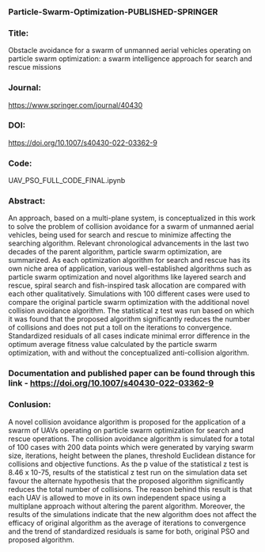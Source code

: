 ### Particle-Swarm-Optimization-PUBLISHED-SPRINGER

### Title: 
Obstacle avoidance for a swarm of unmanned aerial vehicles operating on particle swarm optimization: a swarm intelligence approach for search and rescue missions

### Journal: 
https://www.springer.com/journal/40430

### DOI: 
https://doi.org/10.1007/s40430-022-03362-9

### Code: 
UAV_PSO_FULL_CODE_FINAL.ipynb


### Abstract:
An approach, based on a multi-plane system, is conceptualized in this work to solve the problem of collision avoidance for a swarm of unmanned aerial vehicles, being used for search and rescue to minimize affecting the searching algorithm. Relevant chronological advancements in the last two decades of the parent algorithm, particle swarm optimization, are summarized. As each optimization algorithm for search and rescue has its own niche area of application, various well-established algorithms such as particle swarm optimization and novel algorithms like layered search and rescue, spiral search and fish-inspired task allocation are compared with each other qualitatively. Simulations with 100 different cases were used to compare the original particle swarm optimization with the additional novel collision avoidance algorithm. The statistical z test was run based on which it was found that the proposed algorithm significantly reduces the number of collisions and does not put a toll on the iterations to convergence. Standardized residuals of all cases indicate minimal error difference in the optimum average fitness value calculated by the particle swarm optimization, with and without the conceptualized anti-collision algorithm.

### Documentation and published paper can be found through this link - https://doi.org/10.1007/s40430-022-03362-9

### Conlusion:
A novel collision avoidance algorithm is proposed for the application of a swarm of UAVs
operating on particle swarm optimization for search and rescue operations. The collision
avoidance algorithm is simulated for a total of 100 cases with 200 data points which were
generated by varying swarm size, iterations, height between the planes, threshold Euclidean
distance for collisions and objective functions. As the p value of the statistical z test is 8.46 x
10-75, results of the statistical z test run on the simulation data set favour the alternate
hypothesis that the proposed algorithm significantly reduces the total number of collisions.
The reason behind this result is that each UAV is allowed to move in its own independent
space using a multiplane approach without altering the parent algorithm. Moreover, the
results of the simulations indicate that the new algorithm does not affect the efficacy of
original algorithm as the average of iterations to convergence and the trend of standardized
residuals is same for both, original PSO and proposed algorithm.







